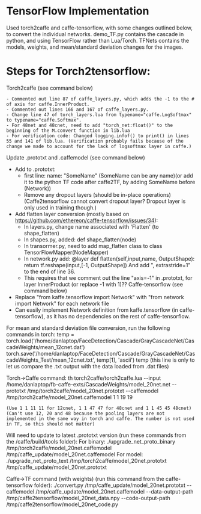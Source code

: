 # TensorFlow Implementation

Used torch2caffe and caffe-tensorflow, with some changes outlined below, to convert the individual networks.
demo_TF.py contains the cascade in python, and using TensorFlow rather than Lua/Torch.
TFNets contains the models, weights, and mean/standard deviation changes for the images.



# Steps for Torch2tensorflow:
Torch2caffe (see command below)

	- Commented out line 87 of caffe_layers.py, which adds the -1 to the # of axis for caffe.InnerProduct.
	- Commented out lines 166 and 167 of caffe_layers.py.
	- Change line 47 of torch_layers.lua from typename="caffe.LogSoftmax" to typename="caffe.Softmax".
	- For 48net and 48cnet, need to add "torch_net:float()" to the beginning of the M.convert function in lib.lua
	- For verification code: Changed logging.infof() to print() in lines 55 and 141 of lib.lua. (Verification probably fails because of the change we made to account for the lack of logsoftmax layer in caffe.)
Update .prototxt and .caffemodel (see command below)
- Add to .prototxt:
	- first line: name: "SomeName" (SomeName can be any name)(or add it to the python TF code after caffe2TF, by adding SomeName before (Network))
	- Remove any dropout layers (should be in-place operations) (Caffe2tensorflow cannot convert dropout layer? Dropout layer is only used in training though.)
- Add flatten layer conversion (mostly based on https://github.com/ethereon/caffe-tensorflow/issues/34):
	- In layers.py, change name associated with 'Flatten' (to shape_flatten)
	- In shapes.py, added: def shape_flatten(node)
	- In transormer.py, need to add map_flatten class to class TensorFlowMapper(NodeMapper)
	- In network.py add:
			@layer
				def flatten(self,input,name, OutputShape):
					return tf.reshape(input,[-1, OutputShape])
      And add ", extrastride=1" to the end of line 36.
	- This requires that we comment out the line "axis=-1" in .prototxt, for layer InnerProduct (or replace -1 with 1)??
Caffe-tensorflow (see command below)
- Replace "from kaffe.tensorflow import Network" with "from network import Network" for each network file
- Can easily implement Network definition from kaffe.tensorflow (in caffe-tensorflow), as it has no dependencies on the rest of caffe-tensorflow.


For mean and standard deviation file conversion, run the following commands in torch:
	temp = torch.load('/home/danlaptop/FaceDetection/Cascade/GrayCascadeNet/CascadeWeights/mean_12cnet.dat')
	torch.save('/home/danlaptop/FaceDetection/Cascade/GrayCascadeNet/CascadeWeights_Test/mean_12cnet.txt', temp[1], 'ascii')
	temp (this line is only to let us compare the .txt output with the data loaded from .dat files)


Torch->Caffe command:
	th torch2caffe/torch2caffe.lua --input /home/danlaptop/fb-caffe-exts/CascadeWeights/model_20net.net --prototxt /tmp/torch2caffe/model_20net.prototxt --caffemodel /tmp/torch2caffe/model_20net.caffemodel 1 1 19 19
	
	(Use 1 1 11 11 for 12cnet, 1 1 47 47 for 48cnet and 1 1 45 45 48cnet) (Can't use 12, 20 and 48 because the pooling layers are not implemented in the same way in torch and caffe. The number is not used in TF, so this should not matter)

Will need to update to latest .prototxt version (run these commands from the /caffe/build/tools folder):
	For binary: ./upgrade_net_proto_binary /tmp/torch2caffe/model_20net.caffemodel /tmp/caffe_update/model_20net.caffemodel
	For model: ./upgrade_net_proto_text /tmp/torch2caffe/model_20net.prototxt /tmp/caffe_update/model_20net.prototxt
  
Caffe->TF command (with weights) (run this command from the caffe-tensorflow folder):
	./convert.py /tmp/caffe_update/model_20net.prototxt --caffemodel /tmp/caffe_update/model_20net.caffemodel --data-output-path /tmp/caffe2tensorflow/model_20net_data.npy --code-output-path /tmp/caffe2tensorflow/model_20net_code.py
